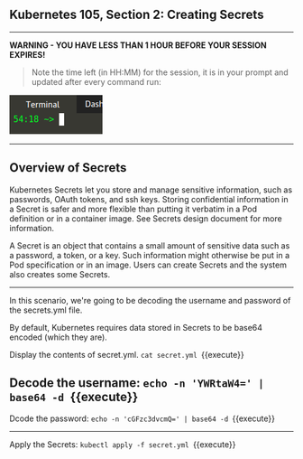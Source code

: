 ## Kubernetes 105, Section 2: Creating Secrets 

---

**WARNING - YOU HAVE LESS THAN 1 HOUR BEFORE YOUR SESSION EXPIRES!**

>Note the time left (in HH:MM) for the session, it is in your prompt and updated after every command run:

![Terminal Time Remaining](./assets/term-expire.png)

---

## Overview of Secrets 

Kubernetes Secrets let you store and manage sensitive information, such as passwords, OAuth tokens, and ssh keys. Storing confidential information in a Secret is safer and more flexible than putting it verbatim in a Pod definition or in a container image. See Secrets design document for more information.

A Secret is an object that contains a small amount of sensitive data such as a password, a token, or a key. Such information might otherwise be put in a Pod specification or in an image. Users can create Secrets and the system also creates some Secrets.

---

In this scenario, we're going to be decoding the username and password of the secrets.yml file. 

By default, Kubernetes requires data stored in Secrets to be base64 encoded (which they are). 


Display the contents of secret.yml. 
`cat secret.yml
`{{execute}}


Decode the username:
`echo -n 'YWRtaW4=' | base64 -d
`{{execute}}
---

Dcode the password:
`echo -n 'cGFzc3dvcmQ=' | base64 -d
`{{execute}}

---

Apply the Secrets:
`kubectl apply -f secret.yml
`{{execute}}
